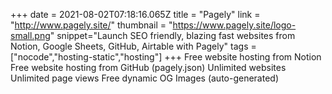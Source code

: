 +++
date = 2021-08-02T07:18:16.065Z
title = "Pagely"
link = "http://www.pagely.site/"
thumbnail = "https://www.pagely.site/logo-small.png"
snippet="Launch SEO friendly, blazing fast websites from Notion, Google Sheets, GitHub, Airtable with Pagely"
tags = ["nocode","hosting-static","hosting"]
+++
Free website hosting from Notion
Free website hosting from GitHub (pagely.json)
Unlimited websites
Unlimited page views
Free dynamic OG Images (auto-generated)
